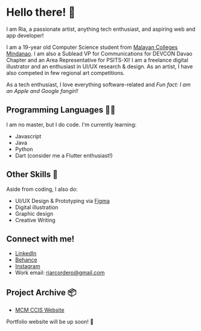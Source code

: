 # Hello there! 👋

I am Ria, a passionate artist, anything tech enthusiast, and aspiring web and app developer!

I am a 19-year old Computer Science student from [Malayan Colleges Mindanao](https://mcm.edu.ph). I am also a Sublead VP for Communications for DEVCON Davao Chapter and an Area Representative for PSITS-XI! I am a freelance digital illustrator and an enthusiast in UI/UX research & design. As an artist, I have also competed in few regional art competitions.

As a tech enthusiast, I love everything software-related and *Fun fact: I am an Apple and Google fangirl!*

## Programming Languages 👩‍💻

I am no master, but I do code. I'm currently learning:

- Javascript
- Java
- Python
- Dart (consider me a Flutter enthusiast!)

## Other Skills 🎨

Aside from coding, I also do:

- UI/UX Design & Prototyping via [Figma](www.figma.com)
- Digital illustration
- Graphic design
- Creative Writing

## Connect with me!

- [LinkedIn](www.linkedin.com/in/riritheartist)
- [Behance](www.behance.net/riritheartist)
- [Instagram](www.instagram.com/riritheartist)
- Work email: riarcordero@gmail.com

## Project Archive 📦

- [MCM CCIS Website](http://mcm-ccis.org/)

Portfolio website will be up soon! 🤞

<!--
**riaacordero/riaacordero** is a ✨ _special_ ✨ repository because its `README.md` (this file) appears on your GitHub profile.

Here are some ideas to get you started:

- 🔭 I’m currently working on ...
- 🌱 I’m currently learning ...
- 👯 I’m looking to collaborate on ...
- 🤔 I’m looking for help with ...
- 💬 Ask me about ...
- 📫 How to reach me: ...
- 😄 Pronouns: ...
- ⚡ Fun fact: ...
-->
